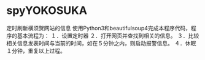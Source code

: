 # spyYOKOSUKA
定时刷新横须贺网站的信息
使用Python3和beautifulsoup4完成本程序代码，程序的基本流程为：
１．设置定时器
２．打开网页并查找到相关的信息。
３．比较相关信息发表时间与当前的时间，如在５分钟之内，则启动报警信息。
４．休眠１分钟，重复以上过程。

